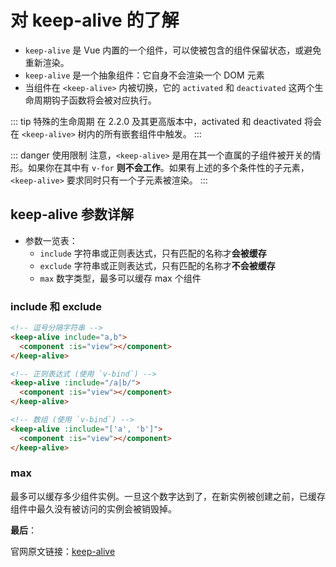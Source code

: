 # 对 keep-alive 的了解

- `keep-alive` 是 Vue 内置的一个组件，可以使被包含的组件保留状态，或避免重新渲染。
- `keep-alive` 是一个抽象组件：它自身不会渲染一个 DOM 元素
- 当组件在 `<keep-alive>` 内被切换，它的 `activated` 和 `deactivated` 这两个生命周期钩子函数将会被对应执行。

::: tip 特殊的生命周期
在 2.2.0 及其更高版本中，activated 和 deactivated 将会在 `<keep-alive>` 树内的所有嵌套组件中触发。
:::

::: danger 使用限制
注意，`<keep-alive>` 是用在其一个直属的子组件被开关的情形。如果你在其中有 `v-for` **则不会工作**。如果有上述的多个条件性的子元素，`<keep-alive>` 要求同时只有一个子元素被渲染。
:::

## keep-alive 参数详解

- 参数一览表：
  - `include` <Badge type="warning" text="2.1.0新增"/> 字符串或正则表达式，只有匹配的名称才**会被缓存**
  - `exclude` <Badge type="warning" text="2.1.0新增"/> 字符串或正则表达式，只有匹配的名称才**不会被缓存**
  - `max` <Badge type="warning" text="2.5.0新增"/> 数字类型，最多可以缓存 max 个组件

### include 和 exclude <Badge type="warning" text="2.1.0新增"/>

```html
<!-- 逗号分隔字符串 -->
<keep-alive include="a,b">
  <component :is="view"></component>
</keep-alive>

<!-- 正则表达式 (使用 `v-bind`) -->
<keep-alive :include="/a|b/">
  <component :is="view"></component>
</keep-alive>

<!-- 数组 (使用 `v-bind`) -->
<keep-alive :include="['a', 'b']">
  <component :is="view"></component>
</keep-alive>
```

### max <Badge type="warning" text="2.5.0新增"/>

最多可以缓存多少组件实例。一旦这个数字达到了，在新实例被创建之前，已缓存组件中最久没有被访问的实例会被销毁掉。

**最后**：

官网原文链接：[keep-alive](https://cn.vuejs.org/v2/api/#keep-alive)
